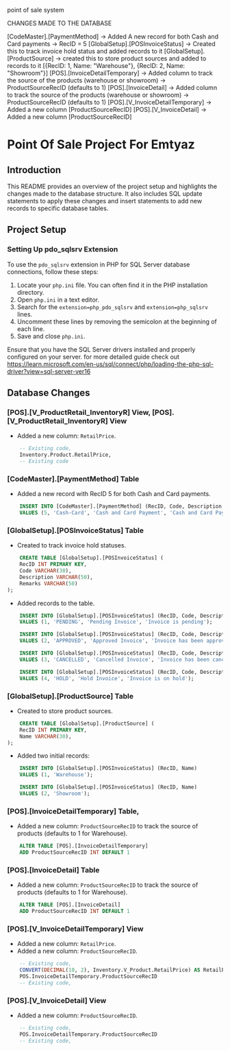 point of sale system

CHANGES MADE TO THE DATABASE

[CodeMaster].[PaymentMethod] -> Added A new record for both Cash and Card payments -> RecID = 5
[GlobalSetup].[POSInvoiceStatus] -> Created this to track invoice hold status and added records to it
[GlobalSetup].[ProductSource] -> created this to store product sources and added to records to it [{RecID: 1, Name: "Warehouse"}, {RecID: 2, Name: "Showroom"}]
[POS].[InvoiceDetailTemporary] -> Added column to track the source of the products (warehouse or showroom) -> ProductSourceRecID (defaults to 1)
[POS].[InvoiceDetail] -> Added column to track the source of the products (warehouse or showroom) -> ProductSourceRecID (defaults to 1)
[POS].[V_InvoiceDetailTemporary] -> Added a new column [ProductSourceRecID]
[POS].[V_InvoiceDetail] -> Added a new column [ProductSourceRecID]

# Point Of Sale Project For Emtyaz

## Introduction

This README provides an overview of the project setup and highlights the changes made to the database structure. It also includes SQL update statements to apply these changes and insert statements to add new records to specific database tables.

## Project Setup

### Setting Up pdo_sqlsrv Extension

To use the `pdo_sqlsrv` extension in PHP for SQL Server database connections, follow these steps:

1. Locate your `php.ini` file. You can often find it in the PHP installation directory.
2. Open `php.ini` in a text editor.
3. Search for the `extension=php_pdo_sqlsrv` and `extension=php_sqlsrv` lines.
4. Uncomment these lines by removing the semicolon at the beginning of each line.
5. Save and close `php.ini`.

Ensure that you have the SQL Server drivers installed and properly configured on your server. for more detailed guide check out https://learn.microsoft.com/en-us/sql/connect/php/loading-the-php-sql-driver?view=sql-server-ver16

## Database Changes

### [POS].[V_ProductRetail_InventoryR] View, [POS].[V_ProductRetail_InventoryR] View

- Added a new column: `RetailPrice`.

```sql
    -- Existing code,
    Inventory.Product.RetailPrice,
    -- Existing code
```

### [CodeMaster].[PaymentMethod] Table

- Added a new record with RecID 5 for both Cash and Card payments.

```sql
    INSERT INTO [CodeMaster].[PaymentMethod] (RecID, Code, Description, Remarks)
    VALUES (5, 'Cash-Card', 'Cash and Card Payment', 'Cash and Card Payment Method');
```

### [GlobalSetup].[POSInvoiceStatus] Table

- Created to track invoice hold statuses.

```sql
    CREATE TABLE [GlobalSetup].[POSInvoiceStatus] (
    RecID INT PRIMARY KEY,
    Code VARCHAR(30),
    Description VARCHAR(50),
    Remarks VARCHAR(50)
);
```

- Added records to the table.

```sql
    INSERT INTO [GlobalSetup].[POSInvoiceStatus] (RecID, Code, Description, Remarks)
    VALUES (1, 'PENDING', 'Pending Invoice', 'Invoice is pending');

    INSERT INTO [GlobalSetup].[POSInvoiceStatus] (RecID, Code, Description, Remarks)
    VALUES (2, 'APPROVED', 'Approved Invoice', 'Invoice has been approved');

    INSERT INTO [GlobalSetup].[POSInvoiceStatus] (RecID, Code, Description, Remarks)
    VALUES (3, 'CANCELLED', 'Cancelled Invoice', 'Invoice has been cancelled');

    INSERT INTO [GlobalSetup].[POSInvoiceStatus] (RecID, Code, Description, Remarks)
    VALUES (4, 'HOLD', 'Hold Invoice', 'Invoice is on hold');

```

### [GlobalSetup].[ProductSource] Table

- Created to store product sources.

```sql
    CREATE TABLE [GlobalSetup].[ProductSource] (
    RecID INT PRIMARY KEY,
    Name VARCHAR(30),
);
```

- Added two initial records:

```sql
    INSERT INTO [GlobalSetup].[POSInvoiceStatus] (RecID, Name)
    VALUES (1, 'Warehouse');

    INSERT INTO [GlobalSetup].[POSInvoiceStatus] (RecID, Name)
    VALUES (2, 'Showroom');
```

### [POS].[InvoiceDetailTemporary] Table,

- Added a new column: `ProductSourceRecID` to track the source of products (defaults to 1 for Warehouse).

```sql
    ALTER TABLE [POS].[InvoiceDetailTemporary]
    ADD ProductSourceRecID INT DEFAULT 1
```

### [POS].[InvoiceDetail] Table

- Added a new column: `ProductSourceRecID` to track the source of products (defaults to 1 for Warehouse).

```sql
    ALTER TABLE [POS].[InvoiceDetail]
    ADD ProductSourceRecID INT DEFAULT 1
```

### [POS].[V_InvoiceDetailTemporary] View

- Added a new column: `RetailPrice`.
- Added a new column: `ProductSourceRecID`.

```sql
    -- Existing code,
    CONVERT(DECIMAL(10, 2), Inventory.V_Product.RetailPrice) AS RetailPrice,
    POS.InvoiceDetailTemporary.ProductSourceRecID
    -- Existing code,
```

### [POS].[V_InvoiceDetail] View

- Added a new column: `ProductSourceRecID`.

```sql
    -- Existing code,
    POS.InvoiceDetailTemporary.ProductSourceRecID
    -- Existing code,
```
